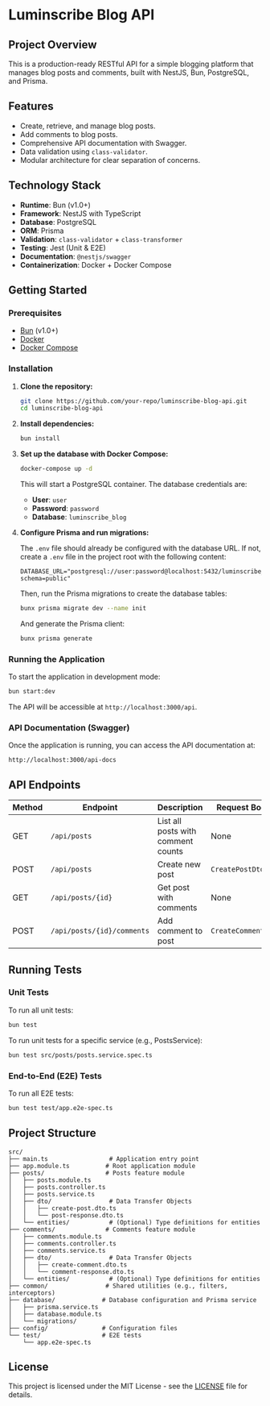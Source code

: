 # Luminscribe Blog API

## Project Overview

This is a production-ready RESTful API for a simple blogging platform that manages blog posts and comments, built with NestJS, Bun, PostgreSQL, and Prisma.

## Features

- Create, retrieve, and manage blog posts.
- Add comments to blog posts.
- Comprehensive API documentation with Swagger.
- Data validation using `class-validator`.
- Modular architecture for clear separation of concerns.

## Technology Stack

- **Runtime**: Bun (v1.0+)
- **Framework**: NestJS with TypeScript
- **Database**: PostgreSQL
- **ORM**: Prisma
- **Validation**: `class-validator` + `class-transformer`
- **Testing**: Jest (Unit & E2E)
- **Documentation**: `@nestjs/swagger`
- **Containerization**: Docker + Docker Compose

## Getting Started

### Prerequisites

- [Bun](https://bun.sh/docs/installation) (v1.0+)
- [Docker](https://docs.docker.com/get-docker/)
- [Docker Compose](https://docs.docker.com/compose/install/)

### Installation

1.  **Clone the repository:**

    ```bash
    git clone https://github.com/your-repo/luminscribe-blog-api.git
    cd luminscribe-blog-api
    ```

2.  **Install dependencies:**

    ```bash
    bun install
    ```

3.  **Set up the database with Docker Compose:**

    ```bash
    docker-compose up -d
    ```

    This will start a PostgreSQL container. The database credentials are:
    -   **User**: `user`
    -   **Password**: `password`
    -   **Database**: `luminscribe_blog`

4.  **Configure Prisma and run migrations:**

    The `.env` file should already be configured with the database URL. If not, create a `.env` file in the project root with the following content:

    ```
    DATABASE_URL="postgresql://user:password@localhost:5432/luminscribe_blog?schema=public"
    ```

    Then, run the Prisma migrations to create the database tables:

    ```bash
    bunx prisma migrate dev --name init
    ```

    And generate the Prisma client:

    ```bash
    bunx prisma generate
    ```

### Running the Application

To start the application in development mode:

```bash
bun start:dev
```

The API will be accessible at `http://localhost:3000/api`.

### API Documentation (Swagger)

Once the application is running, you can access the API documentation at:

`http://localhost:3000/api-docs`

## API Endpoints

| Method | Endpoint                   | Description                        | Request Body           | Response           |
| ------ | -------------------------- | ---------------------------------- | ---------------------- | ------------------ |
| GET    | `/api/posts`               | List all posts with comment counts | None                   | `PostSummary[]`    |
| POST   | `/api/posts`               | Create new post                    | `CreatePostDto`        | `BlogPost`         |
| GET    | `/api/posts/{id}`          | Get post with comments             | None                   | `PostWithComments` |
| POST   | `/api/posts/{id}/comments` | Add comment to post                | `CreateCommentDto`     | `Comment`          |

## Running Tests

### Unit Tests

To run all unit tests:

```bash
bun test
```

To run unit tests for a specific service (e.g., PostsService):

```bash
bun test src/posts/posts.service.spec.ts
```

### End-to-End (E2E) Tests

To run all E2E tests:

```bash
bun test test/app.e2e-spec.ts
```

## Project Structure

```
src/
├── main.ts                 # Application entry point
├── app.module.ts          # Root application module
├── posts/                 # Posts feature module
│   ├── posts.module.ts
│   ├── posts.controller.ts
│   ├── posts.service.ts
│   ├── dto/                # Data Transfer Objects
│   │   ├── create-post.dto.ts
│   │   └── post-response.dto.ts
│   └── entities/           # (Optional) Type definitions for entities
├── comments/              # Comments feature module
│   ├── comments.module.ts
│   ├── comments.controller.ts
│   ├── comments.service.ts
│   ├── dto/                # Data Transfer Objects
│   │   ├── create-comment.dto.ts
│   │   └── comment-response.dto.ts
│   └── entities/           # (Optional) Type definitions for entities
├── common/                # Shared utilities (e.g., filters, interceptors)
├── database/             # Database configuration and Prisma service
│   ├── prisma.service.ts
│   ├── database.module.ts
│   └── migrations/
├── config/               # Configuration files
└── test/                 # E2E tests
    └── app.e2e-spec.ts
```

## License

This project is licensed under the MIT License - see the [LICENSE](LICENSE) file for details.
